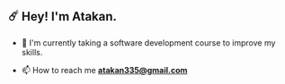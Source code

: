 <h2>☄️ Hey! I'm Atakan.</h2>

- 👾  I'm currently taking a software development course to improve my skills.





- 📫  How to reach me **atakan335@gmail.com**

<!--
**celikatakan/celikatakan** is a ✨ _special_ ✨ repository because its `README.md` (this file) appears on your GitHub profile.

Here are some ideas to get you started:

- 🔭 I’m currently working on ...
- 🌱 I’m currently learning ...
- 👯 I’m looking to collaborate on ...
- 🤔 I’m looking for help with ...
- 💬 Ask me about ...
- 📫 How to reach me: ...
- 😄 Pronouns: ...
- ⚡ Fun fact: ...
-->
